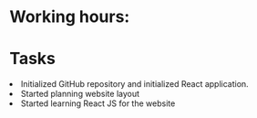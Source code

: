 # Working hours: 

# Tasks
<li>Initialized GitHub repository and initialized React application.</li>
<li>Started planning website layout</li>
<li>Started learning React JS for the website</li>